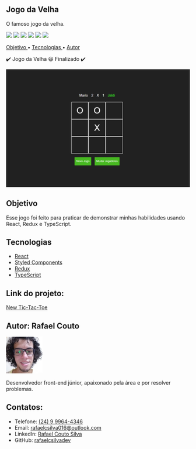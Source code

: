 <h2>    
    Jogo da Velha
</h2>
<p>
    O famoso jogo da velha.
</p>

<div>
    <img src="https://img.shields.io/static/v1?label=licenca&message=MIT&color=A3A3A3&style=flat">
    <img src="https://img.shields.io/static/v1?label=npm&message=6.14.5&color=A3A3A3&style=flat">
    <img src="https://img.shields.io/static/v1?label=yarn&message=1.22.4&color=A3A3A3&style=flat">
    <img src="https://img.shields.io/static/v1?label=react&message=17.0.1&color=A3A3A3&style=flat">
    <img src="https://img.shields.io/static/v1?label=next&message=10.0.3&color=A3A3A3&style=flat">
    <img src="https://img.shields.io/static/v1?label=sass&message=5.0.0&color=A3A3A3&style=flat">
</div>

<p>
    <a href="#objective">
        Objetivo
    </a> •
    <a href="#technologies">
        Tecnologias
    </a> • 
    <a href="#author">
        Autor
    </a>
</p>

<p> 
	✔️ Jogo da Velha 😃 Finalizado ✔️
</p>

<div>
    <img src="./github/captura.png">
</div>

<h2 id='objective'>Objetivo</h2>
<p>
    Esse jogo foi feito para praticar de demonstrar minhas habilidades usando React, Redux e TypeScript.
</p>

<h2 id='technologies'>
    Tecnologias
</h2>
<ul>
    <li>
        <a href="reactjs.org/">React</a>
    </li>
    <li>
        <a href="styled-components.com">Styled Components</a>
    </li>
    <li>
        <a href="redux.js.org/">Redux</a>
    </li>
    <li>
        <a href="typescriptlang.org">TypeScript</a>
    </li>
</ul>

<h2>
    Link do projeto:
</h2>
<p>
    <a href="https://rafa-new-tic-tac-toe.herokuapp.com/">New Tic-Tac-Toe</a>
</p>

<h2 id="author">
    Autor: Rafael Couto
</h2>
<img src="./github/autor.jpg" alt="" width="100px">
<p>
    Desenvolvedor front-end júnior, apaixonado pela área e por resolver problemas.
</p>

<h2>Contatos:</h2>
<ul>
    <li>
        Telefone: <a href="https://api.whatsapp.com/send?phone=5524999644346">
            (24) 9 9964-4346
        </a> 
    </li>
    <li>
        Email: <a href="mailto:rafaelcsilva016@outlook.com">
            rafaelcsilva016@outlook.com
        </a>
    </li>
    <li>
        LinkedIn:
        <a href="linkedin.com/in/rcs-frontend/">
            Rafael Couto Silva
        </a>
    </li>
    <li>
        GitHub:
        <a href="gist.github.com/rafaelcsilvadev">
            rafaelcsilvadev
        </a>
    </li>
</ul>
